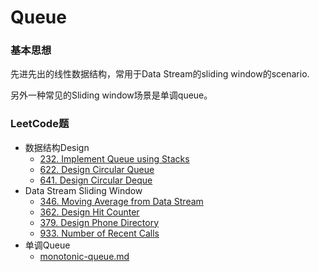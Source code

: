 # Queue

### 基本思想

先进先出的线性数据结构，常用于Data Stream的sliding window的scenario.

另外一种常见的Sliding window场景是单调queue。

### LeetCode题

* 数据结构Design
  * [232. Implement Queue using Stacks](https://leetcode.com/problems/implement-queue-using-stacks)
  * [622. Design Circular Queue](https://leetcode.com/problems/design-circular-queue)
  * [641. Design Circular Deque](https://leetcode.com/problems/design-circular-deque)
* Data Stream Sliding Window
  * [346. Moving Average from Data Stream](https://leetcode.com/problems/moving-average-from-data-stream)
  * [362. Design Hit Counter](https://leetcode.com/problems/design-hit-counter)
  * [379. Design Phone Directory](https://leetcode.com/problems/design-phone-directory)
  * [933. Number of Recent Calls](https://leetcode.com/problems/number-of-recent-calls)
* 单调Queue
  * [monotonic-queue.md](../jin-jie-shu-ju-jie-gou/monotonic-queue.md "mention")
